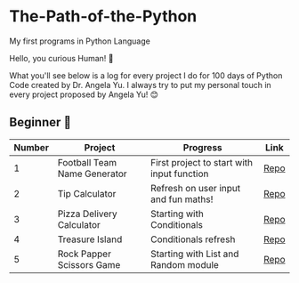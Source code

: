 # The-Path-of-the-Python
My first programs in Python Language 

Hello, you curious Human! 👋

What you'll see below is a log for every project I do for 100 days of Python Code created by Dr. Angela Yu. I always try to put my personal touch in every project proposed by Angela Yu! 😊 




## Beginner 🐍
| Number | Project                   | Progress                                                                                                              | Link                                                                                                                                                               |
|-----|---------------------------|-----------------------------------------------------------------------------------------------------------------------|--------------------------------------------------------------------------------------------------------------------------------------------------------------------|
| 1   | Football Team Name Generator       | First project to start with input function                                                                          | [Repo](https://github.com/JuliPolanco/The-Path-of-the-Python/blob/6bd2f97490d42f33da76041f4c8c726c258388a2/Beginner/Project-1-Football-Name-Generator/main.py)                                                |
| 2   | Tip Calculator            | Refresh on user input and fun maths!                                                                                  | [Repo](https://github.com/JuliPolanco/The-Path-of-the-Python/blob/6bd2f97490d42f33da76041f4c8c726c258388a2/Beginner/Project-2-Tip-Calculator/main.py)       
| 3   | Pizza Delivery Calculator             | Starting with Conditionals                                                                              | [Repo](https://github.com/JuliPolanco/The-Path-of-the-Python/blob/f41978f66f6a23e0293a999a1f839f993373e112/Beginner/Project-3-Pizza-Delivery-Calculator/main.py)       
| 4   | Treasure Island            | Conditionals refresh                                                                               | [Repo](https://github.com/JuliPolanco/Python-Beginner/blob/a54aaf083cbd8e2e0ce583462f4a49c878a948e9/Beginner/Project-4-Treasure-Island/main.py)
| 5   | Rock Papper Scissors Game           | Starting with List and Random module                                                                              | [Repo](https://github.com/JuliPolanco/Python-Beginner/blob/f8a5f7b583e333c20abbfb768274fd049cc5de63/Beginner/Project-5-Rock-Paper-Scissors/main.py) 



